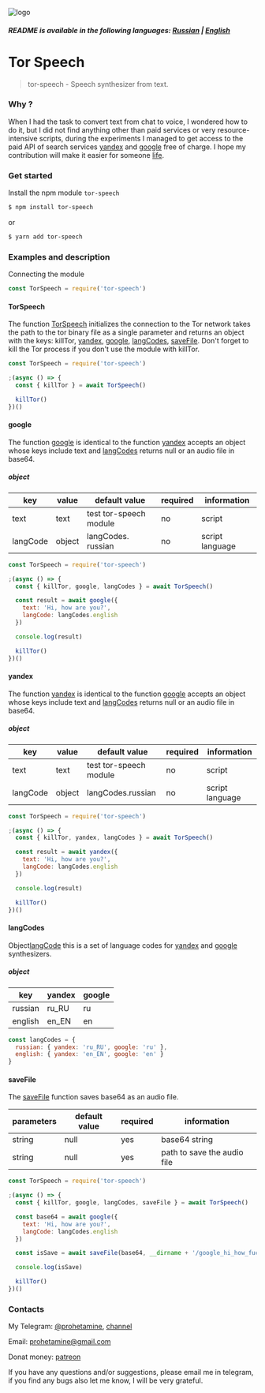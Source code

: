 ![logo](https://github.com/prohetamine/tor-speech/blob/main/media/logo.png)

##### README is available in the following languages: [Russian](https://github.com/prohetamine/tor-speech/blob/main/README/russian.md) | [English](https://github.com/prohetamine/tor-speech/blob/main/README.md)


# Tor Speech

> tor-speech - Speech synthesizer from text.

### Why ?
When I had the task to convert text from chat to voice, I wondered how to do it, but I did not find anything other than paid services or very resource-intensive scripts, during the experiments I managed to get access to the paid API of search services [yandex](https://yandex.ru) and [google](https://google.com) free of charge. I hope my contribution will make it easier for someone [life](https://www.patreon.com/prohetamine).

### Get started

Install the npm module  ```tor-speech```

```sh
$ npm install tor-speech
```

or

```sh
$ yarn add tor-speech
```

### Examples and description

Connecting the module

```javascript
const TorSpeech = require('tor-speech')
```

#### <a name="torspeech">TorSpeech</a>

The function [TorSpeech](#torspeech) initializes the connection to the Tor network takes the path to the tor binary file as a single parameter and returns an object with the keys: killTor, [yandex](#yandex), [google](#google), [langCodes](#langcodes), [saveFile](#savefile). Don't forget to kill the Tor process if you don't use the module with killTor.

```javascript
const TorSpeech = require('tor-speech')

;(async () => {
  const { killTor } = await TorSpeech()

  killTor()
})()
```

#### <a name="google">google</a>

The function [google](#google) is identical to the function [yandex](#yandex) accepts an object whose keys include text and [langCodes](#langcodes) returns null or an audio file in base64.

##### object

| key | value | default value | required | information|
| ------ | ------ | ------ | ------ | ------ |
| text | text | test tor-speech module | no | script |
| langCode | object | langCodes. russian | no | script language |

```javascript
const TorSpeech = require('tor-speech')

;(async () => {
  const { killTor, google, langCodes } = await TorSpeech()

  const result = await google({
    text: 'Hi, how are you?',
    langCode: langCodes.english
  })

  console.log(result)

  killTor()
})()
```

#### <a name="yandex">yandex</a>

The function [yandex](#yandex) is identical to the function [google](#google) accepts an object whose keys include text and [langCodes](#langcodes) returns null or an audio file in base64.

##### object

| key | value | default value | required | information|
| ------ | ------ | ------ | ------ | ------ |
| text | text | test tor-speech module | no | script |
| langCode | object | langCodes.russian | no | script language

```javascript
const TorSpeech = require('tor-speech')

;(async () => {
  const { killTor, yandex, langCodes } = await TorSpeech()

  const result = await yandex({
    text: 'Hi, how are you?',
    langCode: langCodes.english
  })

  console.log(result)

  killTor()
})()
```

#### <a name="langcodes">langCodes</a>

Object[langCode](#langcodes) this is a set of language codes for [yandex](#yandex) and [google](#google) synthesizers.

##### object

| key | yandex | google |
| ------ | ------ | ------ |
| russian | ru_RU | ru |
| english | en_EN | en |

```javascript
const langCodes = {
  russian: { yandex: 'ru_RU', google: 'ru' },
  english: { yandex: 'en_EN', google: 'en' }
}
```

#### <a name="savefile">saveFile</a>

The [saveFile](#savefile) function saves base64 as an audio file.

| parameters | default value | required | information|
| ------ | ------ | ------ | ------ |
| string | null | yes | base64 string |
| string | null | yes | path to save the audio file |

```javascript
const TorSpeech = require('tor-speech')

;(async () => {
  const { killTor, google, langCodes, saveFile } = await TorSpeech()

  const base64 = await google({
    text: 'Hi, how are you?',
    langCode: langCodes.english
  })

  const isSave = await saveFile(base64, __dirname + '/google_hi_how_fuck_you.mp3')

  console.log(isSave)

  killTor()
})()
```

### Contacts

My Telegram: [@prohetamine](https://t.me/prohetamine), [channel](https://t.me/prohetamines)

Email: prohetamine@gmail.com

Donat money: [patreon](https://www.patreon.com/prohetamine)

If you have any questions and/or suggestions, please email me in telegram, if you find any bugs also let me know, I will be very grateful.
